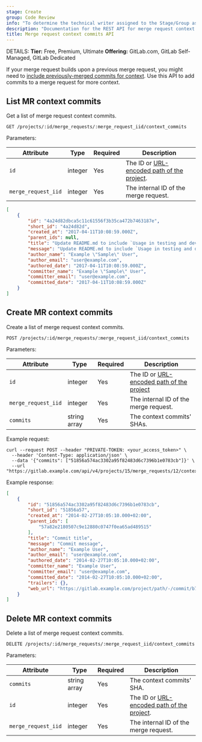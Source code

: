 ```yaml
---
stage: Create
group: Code Review
info: "To determine the technical writer assigned to the Stage/Group associated with this page, see https://handbook.gitlab.com/handbook/product/ux/technical-writing/#assignments"
description: "Documentation for the REST API for merge request context commits in GitLab."
title: Merge request context commits API
---
```


DETAILS:
**Tier:** Free, Premium, Ultimate
**Offering:** GitLab.com, GitLab Self-Managed, GitLab Dedicated

If your merge request builds upon a previous merge request, you might
need to [include previously-merged commits for context](../user/project/merge_requests/commits.md#show-commits-from-previous-merge-requests).
Use this API to add commits to a merge request for more context.

## List MR context commits

Get a list of merge request context commits.

```plaintext
GET /projects/:id/merge_requests/:merge_request_iid/context_commits
```

Parameters:

| Attribute           | Type    | Required | Description |
|---------------------|---------|----------|-------------|
| `id`                | integer | Yes | The ID or [URL-encoded path of the project](rest/_index.md#namespaced-paths). |
| `merge_request_iid` | integer | Yes | The internal ID of the merge request. |

```json
[
    {
        "id": "4a24d82dbca5c11c61556f3b35ca472b7463187e",
        "short_id": "4a24d82d",
        "created_at": "2017-04-11T10:08:59.000Z",
        "parent_ids": null,
        "title": "Update README.md to include `Usage in testing and development`",
        "message": "Update README.md to include `Usage in testing and development`",
        "author_name": "Example \"Sample\" User",
        "author_email": "user@example.com",
        "authored_date": "2017-04-11T10:08:59.000Z",
        "committer_name": "Example \"Sample\" User",
        "committer_email": "user@example.com",
        "committed_date": "2017-04-11T10:08:59.000Z"
    }
]
```

## Create MR context commits

Create a list of merge request context commits.

```plaintext
POST /projects/:id/merge_requests/:merge_request_iid/context_commits
```

Parameters:

| Attribute           | Type    | Required | Description |
|---------------------|---------|----------|-------------|
| `id`                | integer | Yes | The ID or [URL-encoded path of the project](rest/_index.md#namespaced-paths)  |
| `merge_request_iid` | integer | Yes | The internal ID of the merge request. |
| `commits`           | string array | Yes | The context commits' SHAs. |

Example request:

```shell
curl --request POST --header "PRIVATE-TOKEN: <your_access_token>" \
  --header 'Content-Type: application/json' \
  --data '{"commits": ["51856a574ac3302a95f82483d6c7396b1e0783cb"]}' \
  --url "https://gitlab.example.com/api/v4/projects/15/merge_requests/12/context_commits"
```

Example response:

```json
[
    {
        "id": "51856a574ac3302a95f82483d6c7396b1e0783cb",
        "short_id": "51856a57",
        "created_at": "2014-02-27T10:05:10.000+02:00",
        "parent_ids": [
            "57a82e2180507c9e12880c0747f0ea65ad489515"
        ],
        "title": "Commit title",
        "message": "Commit message",
        "author_name": "Example User",
        "author_email": "user@example.com",
        "authored_date": "2014-02-27T10:05:10.000+02:00",
        "committer_name": "Example User",
        "committer_email": "user@example.com",
        "committed_date": "2014-02-27T10:05:10.000+02:00",
        "trailers": {},
        "web_url": "https://gitlab.example.com/project/path/-/commit/b782f6c553653ab4e16469ff34bf3a81638ac304"
    }
]
```

## Delete MR context commits

Delete a list of merge request context commits.

```plaintext
DELETE /projects/:id/merge_requests/:merge_request_iid/context_commits
```

Parameters:

| Attribute           | Type         | Required | Description  |
|---------------------|--------------|----------|--------------|
| `commits`           | string array | Yes | The context commits' SHA. |
| `id`                | integer      | Yes | The ID or [URL-encoded path of the project](rest/_index.md#namespaced-paths). |
| `merge_request_iid` | integer      | Yes | The internal ID of the merge request. |
